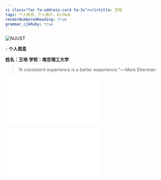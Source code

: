 ```yaml
---
<i class="far fa-address-card fa-3x"></i>title: 王培
tags: 个人网页，个人简介，GitHub
renderNumberedHeading: true
grammar_cjkRuby: true
---
```

![NJUST](https://wx1.sinaimg.cn/mw1024/6fa6f4e3ly1gkq2hlteczj218w0u0n9i.jpg)

<i class="far fa-address-card"></i> - **个人信息**
   
 <i class="fas fa-smile"></i>**姓名：王培** 
<i class="far fa-building"></i> **学校：南京理工大学**
 

>“A consistent experience is a better experience.” — Mark Eberman

<i class="far fa-compass"></i>
<i class="far fa-address-card"></i>


![表格](./attachments/1606639921187.table.html)

![绘图](./attachments/1606640369134.drawio.html)


